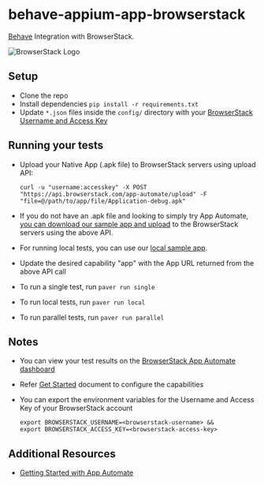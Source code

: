 # behave-appium-app-browserstack

[Behave](http://pythonhosted.org/behave/) Integration with BrowserStack.

![BrowserStack Logo](https://d98b8t1nnulk5.cloudfront.net/production/images/layout/logo-header.png?1469004780)

## Setup

* Clone the repo
* Install dependencies `pip install -r requirements.txt`
* Update `*.json` files inside the `config/` directory with your [BrowserStack Username and Access Key](https://www.browserstack.com/accounts/settings)

## Running your tests
* Upload your Native App (.apk file) to BrowserStack servers using upload API:

  ```
  curl -u "username:accesskey" -X POST "https://api.browserstack.com/app-automate/upload" -F "file=@/path/to/app/file/Application-debug.apk"
  ```

* If you do not have an .apk file and looking to simply try App Automate, [you can download our sample app and upload](https://www.browserstack.com/app-automate/sample-apps/android/WikipediaSample.apk)
to the BrowserStack servers using the above API.
* For running local tests, you can use our [local sample app](https://www.browserstack.com/app-automate/sample-apps/android/LocalSample.apk).
* Update the desired capability "app" with the App URL returned from the above API call
* To run a single test, run `paver run single`
* To run local tests, run `paver run local`
* To run parallel tests, run `paver run parallel`

## Notes
* You can view your test results on the [BrowserStack App Automate dashboard](https://www.browserstack.com/app-automate)
* Refer [Get Started](https://www.browserstack.com/app-automate/appium-behave) document to configure the capabilities
* You can export the environment variables for the Username and Access Key of your BrowserStack account
  
  ```
  export BROWSERSTACK_USERNAME=<browserstack-username> &&
  export BROWSERSTACK_ACCESS_KEY=<browserstack-access-key>
  ```
  
## Additional Resources
* [Getting Started with App Automate](https://www.browserstack.com/app-automate/appium-behave)